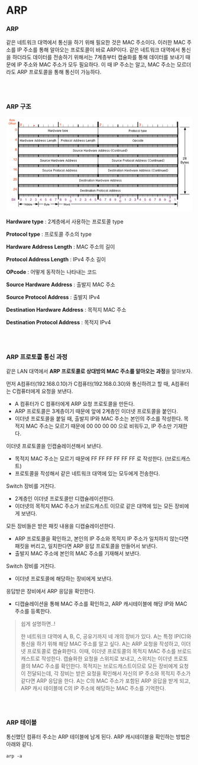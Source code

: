 # ARP

### ARP

같은 네트워크 대역에서 통신을 하기 위해 필요한 것은 MAC 주소이다. 이러한 MAC 주소를 IP 주소를 통해 알아오는 프로토콜이 바로 ARP이다. 같은 네트워크 대역에서 통신을 하더라도 데이터를 전송하기 위해서는 7계층부터 캡슐화를 통해 데이터를 보내기 때문에 IP 주소와 MAC 주소가 모두 필요하다. 이 때 IP 주소는 알고, MAC 주소는 모르더라도 ARP 프로토콜을 통해 통신이 가능하다.

</br>

</br>

### ARP 구조

![ARP](ARP프로토콜.assets/ARP.PNG)

**Hardware type** : 2계층에서 사용하는 프로토콜 type

**Protocol type** : 프로토콜 주소의 type

**Hardware Address Length** : MAC 주소의 길이

**Protocol Address Length** : IPv4 주소 길이

**OPcode** : 어떻게 동작하는 나타내는 코드

**Source Hardware Address** : 출발지 MAC 주소

**Source Protocol Address** : 출발지 IPv4

**Destination Hardware Address** : 목적지 MAC 주소

**Destination Protocol Address** : 목적지 IPv4

</br>
</br>

### ARP 프로토콜 통신 과정

같은 LAN 대역에서 **ARP 프로토콜로 상대방의 MAC 주소를 알아오는 과정**을 알아보자.

먼저 A컴퓨터(192.168.0.10)가 C컴퓨터(192.168.0.30)와 통신하려고 할 때, A컴퓨터는 C컴퓨터에게 요청을 보낸다. 

- A 컴퓨터가 C 컴퓨터에게 ARP 요청 프로토콜을 만든다.
- ARP 프로토콜은 3계층이기 때문에 앞에 2계층인 이더넷 프로토콜을 붙인다.
- 이더넷 프로토콜을 붙일 때, 출발지 IP와 MAC 주소는 본인의 주소를 작성한다. 목적지 MAC 주소는 모르기 때문에 00 00 00 00 으로 비워두고, IP 주소만 기재한다.

이더넷 프로토콜을 인캡슐레이션해서 보낸다.

- 목적지 MAC 주소는 모르기 때문에 FF FF FF FF FF FF 로 작성한다. (브로드캐스트)
- 프로토콜을 작성해서 같은 네트워크 대역에 있는 모두에게 전송한다.

Switch 장비를 거친다.

- 2계층인 이더넷 프로토콜만 디캡슐레이션한다.
- 이더넷의 목적지 MAC 주소가 브로드캐스트 이므로 같은 대역에 있는 모든 장비에게 보낸다.

모든 장비들은 받은 패킷 내용을 디캡슐레이션한다.

- ARP 프로토콜을 확인하고, 본인의 IP 주소와 목적지 IP 주소가 일치하지 않는다면 패킷을 버리고, 일치한다면 ARP 응답 프로토콜을 만들어서 보낸다.
- 출발지 MAC 주소에 본인의 MAC 주소를 기재해서 보낸다.

Switch 장비를 거친다.

- 이더넷 프로토콜에 해당하는 장비에게 보낸다.

응답받은 장비에서 ARP 응답을 확인한다.

- 디캡슐레이션을 통해 MAC 주소를 확인하고, ARP 캐시테이블에 해당 IP와 MAC 주소를 등록한다.

> 쉽게 설명하면..!
>
> 한 네트워크 대역에 A, B, C, 공유기까지 네 개의 장비가 있다. A는 특정 IP(C)와 통신을 하기 위해 해당 MAC 주소를 알고 싶다. A는 ARP 요청을 작성하고, 이더넷 프로토콜로 캡슐화한다. 이때, 이더넷 프로토콜의 목적지 MAC 주소를 브로드 캐스트로 작성한다. 캡슐화한 요청을 스위치로 보내고, 스위치는 이더넷 프로토콜의 MAC 주소를 확인한다. 목적지는 브로드캐스트이므로 모든 장비에게 요청이 전달되는데, 각 장비는 받은 요청을 확인해서 자신의 IP 주소와 목적지 주소가 같다면 ARP 응답을 한다. A는 C의 MAC 주소가 포함된 ARP 응답을 받게 되고, ARP 캐시 테이블에 C의 IP 주소에 해당하는 MAC 주소를 기억한다.

</br>

</br>

### ARP 테이블

통신했던 컴퓨터 주소는 ARP 테이블에 남게 된다. ARP 캐시테이블을 확인하는 방법은 아래와 같다.

```
arp -a
```



